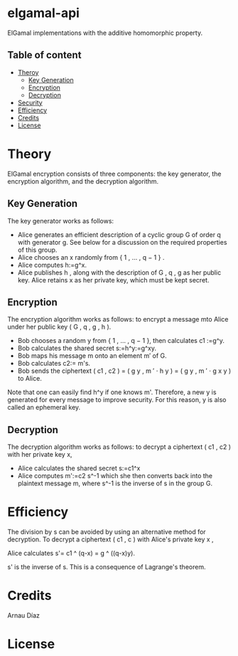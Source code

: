 # elgamal-api

 ElGamal implementations with the additive homomorphic property. 
 
 ## Table of content

- [Theroy](#theory)
    - [Key Generation](#key-generation)
    - [Encryption](#encryption)
    - [Decryption](#decryption)
- [Security](#security)
- [Efficiency](#efficiency)
- [Credits](#credits)
- [License](#license)



# Theory

ElGamal encryption consists of three components: the key generator, the encryption algorithm, and the decryption algorithm.

## Key Generation
  
  The key generator works as follows:
  
* Alice generates an efficient description of a cyclic group G of order q with generator g. See below for a discussion on the required properties of this group.
* Alice chooses an x randomly from { 1 , … , q − 1 } .
* Alice computes h:=g^x.
* Alice publishes h , along with the description of G , q , g as her public key. Alice retains x as her private key, which must be kept secret.
  

  
## Encryption

The encryption algorithm works as follows: to encrypt a message mto Alice under her public key ( G , q , g , h ).

* Bob chooses a random y from { 1 , … , q − 1 }, then calculates c1 :=g^y.
* Bob calculates the shared secret s:=h^y:=g^xy.
* Bob maps his message m onto an element m′ of G.
* Bob calculates c2:= m's.
* Bob sends the ciphertext ( c1 , c2 ) = ( g y , m ′ ⋅ h y ) = ( g y , m ′ ⋅ g x y ) to Alice.

Note that one can easily find h^y if one knows m'. Therefore, a new y is generated for every message to improve security. For this reason, y  is also called an ephemeral key.

## Decryption

The decryption algorithm works as follows: to decrypt a ciphertext ( c1 , c2 ) with her private key x,

* Alice calculates the shared secret s:=c1^x
* Alice computes m':=c2 s^-1 which she then converts back into the plaintext message m, where s^-1 is the inverse of s in the group G. 

# Efficiency

The division by s can be avoided by using an alternative method for decryption. To decrypt a ciphertext ( c1 , c  ) with Alice's private key x ,

Alice calculates s'= c1 ^ (q-x) = g ^ ((q-x)y).

s' is the inverse of s. This is a consequence of Lagrange's theorem.

# Credits

Arnau Díaz

# License
